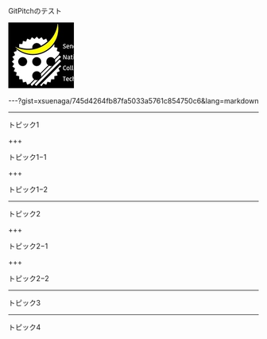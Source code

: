 GitPitchのテスト

![logo](science-club.jpg)

---?gist=xsuenaga/745d4264fb87fa5033a5761c854750c6&lang=markdown

---
トピック1

+++

トピック1−1

+++

トピック1−2


---
トピック2

+++

トピック2−1

+++

トピック2−2

---

トピック3

---

トピック4
